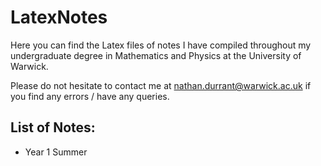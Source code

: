 # LatexNotes
Here you can find the Latex files of notes I have compiled throughout my undergraduate degree in Mathematics and Physics at the University of Warwick.

Please do not hesitate to contact me at nathan.durrant@warwick.ac.uk if you find any errors / have any queries.  


## List of Notes:
- Year 1 Summer
